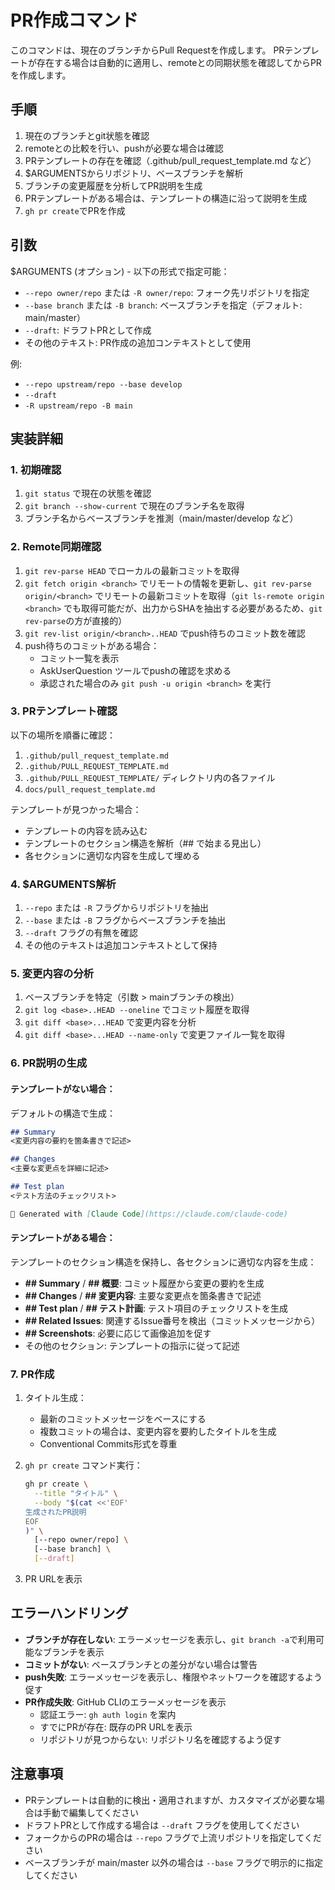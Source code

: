 # PR作成コマンド

このコマンドは、現在のブランチからPull Requestを作成します。
PRテンプレートが存在する場合は自動的に適用し、remoteとの同期状態を確認してからPRを作成します。

## 手順

1. 現在のブランチとgit状態を確認
2. remoteとの比較を行い、pushが必要な場合は確認
3. PRテンプレートの存在を確認（.github/pull_request_template.md など）
4. $ARGUMENTSからリポジトリ、ベースブランチを解析
5. ブランチの変更履歴を分析してPR説明を生成
6. PRテンプレートがある場合は、テンプレートの構造に沿って説明を生成
7. `gh pr create`でPRを作成

## 引数

$ARGUMENTS (オプション) - 以下の形式で指定可能：
- `--repo owner/repo` または `-R owner/repo`: フォーク先リポジトリを指定
- `--base branch` または `-B branch`: ベースブランチを指定（デフォルト: main/master）
- `--draft`: ドラフトPRとして作成
- その他のテキスト: PR作成の追加コンテキストとして使用

例:
- `--repo upstream/repo --base develop`
- `--draft`
- `-R upstream/repo -B main`

## 実装詳細

### 1. 初期確認

1. `git status` で現在の状態を確認
2. `git branch --show-current` で現在のブランチ名を取得
3. ブランチ名からベースブランチを推測（main/master/develop など）

### 2. Remote同期確認

1. `git rev-parse HEAD` でローカルの最新コミットを取得
2. `git fetch origin <branch>` でリモートの情報を更新し、`git rev-parse origin/<branch>` でリモートの最新コミットを取得（`git ls-remote origin <branch>` でも取得可能だが、出力からSHAを抽出する必要があるため、`git rev-parse`の方が直接的）
3. `git rev-list origin/<branch>..HEAD` でpush待ちのコミット数を確認
4. push待ちのコミットがある場合：
   - コミット一覧を表示
   - AskUserQuestion ツールでpushの確認を求める
   - 承認された場合のみ `git push -u origin <branch>` を実行

### 3. PRテンプレート確認

以下の場所を順番に確認：
1. `.github/pull_request_template.md`
2. `.github/PULL_REQUEST_TEMPLATE.md`
3. `.github/PULL_REQUEST_TEMPLATE/` ディレクトリ内の各ファイル
4. `docs/pull_request_template.md`

テンプレートが見つかった場合：
- テンプレートの内容を読み込む
- テンプレートのセクション構造を解析（## で始まる見出し）
- 各セクションに適切な内容を生成して埋める

### 4. $ARGUMENTS解析

1. `--repo` または `-R` フラグからリポジトリを抽出
2. `--base` または `-B` フラグからベースブランチを抽出
3. `--draft` フラグの有無を確認
4. その他のテキストは追加コンテキストとして保持

### 5. 変更内容の分析

1. ベースブランチを特定（引数 > mainブランチの検出）
2. `git log <base>..HEAD --oneline` でコミット履歴を取得
3. `git diff <base>...HEAD` で変更内容を分析
4. `git diff <base>...HEAD --name-only` で変更ファイル一覧を取得

### 6. PR説明の生成

#### テンプレートがない場合：

デフォルトの構造で生成：
```markdown
## Summary
<変更内容の要約を箇条書きで記述>

## Changes
<主要な変更点を詳細に記述>

## Test plan
<テスト方法のチェックリスト>

🤖 Generated with [Claude Code](https://claude.com/claude-code)
```

#### テンプレートがある場合：

テンプレートのセクション構造を保持し、各セクションに適切な内容を生成：
- **## Summary** / **## 概要**: コミット履歴から変更の要約を生成
- **## Changes** / **## 変更内容**: 主要な変更点を箇条書きで記述
- **## Test plan** / **## テスト計画**: テスト項目のチェックリストを生成
- **## Related Issues**: 関連するIssue番号を検出（コミットメッセージから）
- **## Screenshots**: 必要に応じて画像追加を促す
- その他のセクション: テンプレートの指示に従って記述

### 7. PR作成

1. タイトル生成：
   - 最新のコミットメッセージをベースにする
   - 複数コミットの場合は、変更内容を要約したタイトルを生成
   - Conventional Commits形式を尊重

2. `gh pr create` コマンド実行：
   ```bash
   gh pr create \
     --title "タイトル" \
     --body "$(cat <<'EOF'
   生成されたPR説明
   EOF
   )" \
     [--repo owner/repo] \
     [--base branch] \
     [--draft]
   ```

3. PR URLを表示

## エラーハンドリング

- **ブランチが存在しない**: エラーメッセージを表示し、`git branch -a`で利用可能なブランチを表示
- **コミットがない**: ベースブランチとの差分がない場合は警告
- **push失敗**: エラーメッセージを表示し、権限やネットワークを確認するよう促す
- **PR作成失敗**: GitHub CLIのエラーメッセージを表示
  - 認証エラー: `gh auth login` を案内
  - すでにPRが存在: 既存のPR URLを表示
  - リポジトリが見つからない: リポジトリ名を確認するよう促す

## 注意事項

- PRテンプレートは自動的に検出・適用されますが、カスタマイズが必要な場合は手動で編集してください
- ドラフトPRとして作成する場合は `--draft` フラグを使用してください
- フォークからのPRの場合は `--repo` フラグで上流リポジトリを指定してください
- ベースブランチが main/master 以外の場合は `--base` フラグで明示的に指定してください
